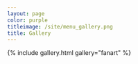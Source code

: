 ```yaml
---
layout: page
color: purple
titleimage: /site/menu_gallery.png
title: Gallery
---
```


{% include gallery.html gallery="fanart" %}

